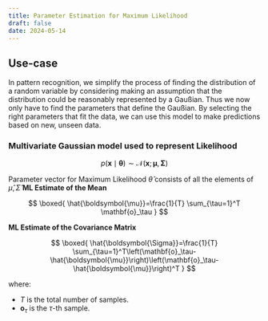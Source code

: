 ```yaml
---
title: Parameter Estimation for Maximum Likelihood
draft: false
date: 2024-05-14
---
```


## Use-case
In pattern recognition, we simplify the process of finding the distribution of a random variable by considering making an assumption that the distribution could be reasonably represented by a Gaußian. Thus we now only have to find the parameters that define the Gaußian. By selecting the right parameters that fit the data, we can use this model to make predictions based on new, unseen data. 
### Multivariate Gaussian model used to represent **Likelihood**

$$
p (\mathbf{x} \mid \boldsymbol{\theta}) \sim \mathcal{N}(\mathbf{x} ; \boldsymbol{\mu}, \boldsymbol{\Sigma})
$$

Parameter vector for Maximum Likelihood $\hat \theta$ consists of all the elements of $\hat \mu,\hat \Sigma$
**ML Estimate of the Mean**

$$
\boxed{
\hat{\boldsymbol{\mu}}=\frac{1}{T} \sum_{\tau=1}^T \mathbf{o}_\tau
}
$$


**ML Estimate of the Covariance Matrix**

$$
\boxed{
\hat{\boldsymbol{\Sigma}}=\frac{1}{T} \sum_{\tau=1}^T\left(\mathbf{o}_\tau-\hat{\boldsymbol{\mu}}\right)\left(\mathbf{o}_\tau-\hat{\boldsymbol{\mu}}\right)^T
}
$$

where:
- $T$ is the total number of samples.
- $\mathbf{o}_\tau$ is the $\tau$-th sample.


